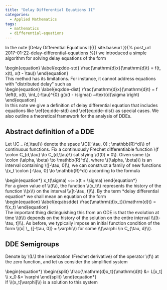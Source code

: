 ```yaml
---
title: "Delay Differential Equations II"
categories:
  - Applied Mathematics
tags:
  - mathematics
  - differential-equations
---
```


In the note [Delay Differential Equations I]({{ site.baseurl }}{% post_url 2017-01-22-delay-differential-equations %})
we introduced a simple algorithm for solving delay equations of the form
<div class="mathjax">\begin{equation} \label{eq:dde-std} 
  \frac{\mathrm{d}x}{\mathrm{d}t} = f(t, x(t), x(t - \tau))
\end{equation}</div>
This method has its limitations. For instance, it cannot address equations with "distributed delay" such as
<div class="mathjax">\begin{equation} \label{eq:dde-dist}
  \frac{\mathrm{d}x}{\mathrm{d}t} = f \left(t, x(t), \int_{-\tau}^{0} g(x(t - \sigma)) ~\text{d}\sigma \right)
\end{equation}</div>
In this note we give a definition of delay differential equation that includes equations like \ref{eq:dde-std} and \ref{eq:dde-dist}
as special cases. We also outline a theoretical framework for the analysis of DDEs.

## Abstract definition of a DDE

Let \\(C \_ {d,\tau}\\) denote the space \\(C([-\tau, 0] ; \mathbb{R}^d)\\) of continuous functions. Fix a continuously Frechet differentiable
function \\(f \colon C_{d,\tau} \to C_{d,\tau}\\) satisfying \\(f(0) = 0\\). Given some
\\(x \colon (\alpha, \beta) \to \mathbb{R}^d\\), where \\((\alpha, \beta)\\) is an interval containing \\([-\tau, 0]\\), we can construct
a family of new functions
\\(x_t \colon [-\tau, 0] \to \mathbb{R}^d\\) according to the formula
<div class="mathjax">\begin{equation*}
  x_t(\sigma) ~:= x(t + \sigma)
\end{equation*}</div>
For a given value of \\(t\\), the function \\(x_t\\) represents the history of the function \\(x\\) on the interval \\([t-\tau, t]\\). 
By the term *delay differential equation* we shall mean an equation of the form
<div class="mathjax">\begin{equation} \label{eq:absdde}
  \frac{\mathrm{d}x_t}{\mathrm{d}t} = f(x_t)
\end{equation}</div>
The important thing distinguishing this from an ODE is that the evolution at time \\(t\\) depends on the history of the solution on the
entire interval \\([t-\tau, t]\\). As before, we typically impose an initial function condition of the form \\(x| \_ {[-\tau, 0]} = \varphi\\) 
for some \\(\varphi \in C_{\tau, d}\\).

## DDE Semigroups

Denote by \\(L\\) the linearization (Frechet derivative) of the operator \\(f\\) at the zero function, and let us consider the simplified 
system
<div class="mathjax">\begin{equation*}
\begin{split}
  \frac{\mathrm{d}x_t}{\mathrm{d}t} &= L[x_t] \\
  x_0 &= \varphi
\end{split}
\end{equation*}</div>
If \\(x_t[\varphi]\\) is a solution to this system
